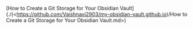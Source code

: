 [How to Create a Git Storage for Your Obsidian Vault](./(<https://github.com/Vaishnavi2903/my-obsidian-vault.github.io)/How to Create a Git Storage for Your Obsidian Vault.md>)


